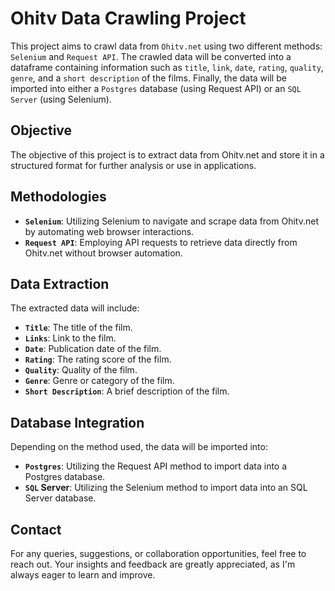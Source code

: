 # Ohitv Data Crawling Project

This project aims to crawl data from `Ohitv.net` using two different methods: `Selenium` and `Request API`. The crawled data will be converted into a dataframe containing information such as `title`, `link`, `date`, `rating`, `quality`, `genre`, and a `short description` of the films. Finally, the data will be imported into either a `Postgres` database (using Request API) or an `SQL Server` (using Selenium).

## Objective
The objective of this project is to extract data from Ohitv.net and store it in a structured format for further analysis or use in applications.

## Methodologies
- **`Selenium`**: Utilizing Selenium to navigate and scrape data from Ohitv.net by automating web browser interactions.
- **`Request API`**: Employing API requests to retrieve data directly from Ohitv.net without browser automation.

## Data Extraction
The extracted data will include:
- **`Title`**: The title of the film.
- **`Links`**: Link to the film.
- **`Date`**: Publication date of the film.
- **`Rating`**: The rating score of the film.
- **`Quality`**: Quality of the film.
- **`Genre`**: Genre or category of the film.
- **`Short Description`**: A brief description of the film.

## Database Integration
Depending on the method used, the data will be imported into:
- **`Postgres`**: Utilizing the Request API method to import data into a Postgres database.
- **`SQL` Server**: Utilizing the Selenium method to import data into an SQL Server database.

## Contact
For any queries, suggestions, or collaboration opportunities, feel free to reach out. Your insights and feedback are greatly appreciated, as I'm always eager to learn and improve.

